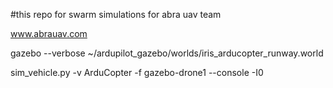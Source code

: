 #this repo for swarm simulations for abra uav team

www.abrauav.com


gazebo --verbose ~/ardupilot_gazebo/worlds/iris_arducopter_runway.world

sim_vehicle.py -v ArduCopter -f gazebo-drone1 --console -I0
